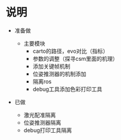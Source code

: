 # 说明
- 准备做
  - 主要模块
    - carto的路径，evo对比（指标）
    - 参数的调整（探寻csm里面的机理）
    - 添加关键帧机制
    - 位姿推测器的机制添加
    - 隔离ros
    - debug工具添加色彩打印工具

- 已做
  - 激光配准隔离
  - 位姿推测器隔离
  - debug打印工具隔离